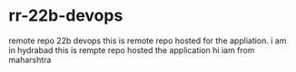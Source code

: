 # rr-22b-devops
remote repo 22b devops
this is remote repo  hosted for the appliation.
i am in hydrabad
this is rempte repo hosted the application
hi iam from maharshtra
